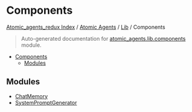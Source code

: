 # Components

[Atomic_agents_redux Index](../../../README.md#atomic_agents_redux-index) / [Atomic Agents](../../index.md#atomic-agents) / [Lib](../index.md#lib) / Components

> Auto-generated documentation for [atomic_agents.lib.components](../../../../atomic_agents/lib/components/__init__.py) module.

- [Components](#components)
  - [Modules](#modules)

## Modules

- [ChatMemory](./chat_memory.md)
- [SystemPromptGenerator](./system_prompt_generator.md)